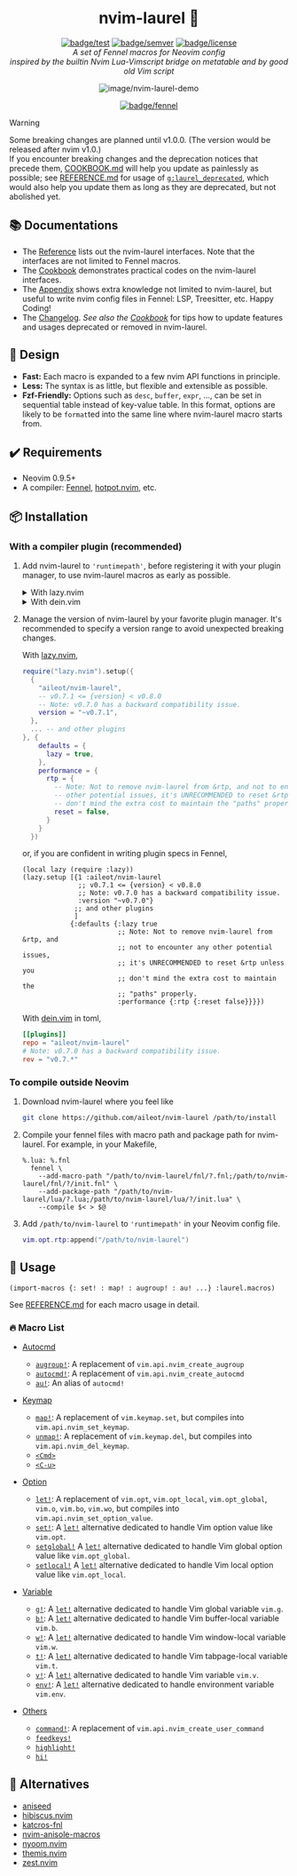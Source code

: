 <div align="center">

# nvim-laurel 🌿

[![badge/test][]][url/to/workflow/test] [![badge/semver][]][url/to/semver]
[![badge/license][]][url/to/license]\
_A set of Fennel macros for Neovim config_\
_inspired by the builtin Nvim Lua-Vimscript bridge on metatable_ _and by good
old Vim script_

![image/nvim-laurel-demo](https://user-images.githubusercontent.com/46470475/207041810-4d0afa5e-f9cc-4878-86f2-e607cff20601.png)

[![badge/fennel][]][url/to/fennel]

<!--
NOTE: The colors come from the palette of catppuccin-mocha:
https://github.com/catppuccin/catppuccin/tree/v0.2.0?tab=readme-ov-file#-palettes
-->

[badge/test]: https://img.shields.io/github/actions/workflow/status/aileot/nvim-laurel/test.yml?branch=main&label=Test&logo=github&style=for-the-badge&logo=neovim&logoColor=CDD6F4&labelColor=1E1E2E&color=a6e3a1
[badge/semver]: https://img.shields.io/github/v/release/aileot/nvim-laurel?style=for-the-badge&logo=starship&logoColor=CDD6F4&labelColor=1E1E2E&&color=cdd6f4&include_prerelease&sort=semver
[badge/license]: https://img.shields.io/github/license/aileot/nvim-laurel?style=for-the-badge&logoColor=CDD6F4&labelColor=1E1E2E&color=89dceb
[badge/fennel]: https://img.shields.io/badge/Powered_by_Fennel-030281?&style=for-the-badge&logo=lua&logoColor=cdd6f4&label=Lua&labelColor=1E1E2E&color=cba6f7
[url/to/workflow/test]: https://github.com/aileot/nvim-laurel/actions/workflows/test.yml
[url/to/license]: ./LICENSE
[url/to/semver]: https://github.com/aileot/nvim-laurel/releases/latest
[url/to/fennel]: https://fennel-lang.org/

</div>

> [!WARNING]
> Some breaking changes are planned until v1.0.0. (The version would be released
> after nvim v1.0.)\
> If you encounter breaking changes and the deprecation notices that precede
> them, [COOKBOOK.md](./docs/cookbook.md) will help you update as painlessly as
> possible; see [REFERENCE.md](./docs/reference.md) for usage of
> [`g:laurel_deprecated`](./docs/reference.md#glaurel_deprecated), which would
> also help you update them as long as they are deprecated, but not abolished
> yet.

## 📚 Documentations

- The [Reference](./docs/reference.md) lists out the nvim-laurel interfaces.
  Note that the interfaces are not limited to Fennel macros.
- The [Cookbook](./docs/cookbook.md) demonstrates practical codes on the
  nvim-laurel interfaces.
- The [Appendix](./docs/appendix.md) shows extra knowledge not limited to
  nvim-laurel, but useful to write nvim config files in Fennel: LSP, Treesitter,
  etc. Happy Coding!
- The [Changelog](./docs/changelog.md). _See also the
  [Cookbook](./docs/cookbook.md)_ for tips how to update features and usages
  deprecated or removed in nvim-laurel.

## 🎨 Design

- **Fast:** Each macro is expanded to a few nvim API functions in principle.
- **Less:** The syntax is as little, but flexible and extensible as possible.
- **Fzf-Friendly:** Options such as `desc`, `buffer`, `expr`, ..., can be set in
  sequential table instead of key-value table. In this format, options are
  likely to be `format`ted into the same line where nvim-laurel macro starts
  from.

## ✔️ Requirements

- Neovim 0.9.5+
- A compiler: [Fennel][Fennel], [hotpot.nvim][hotpot.nvim], etc.

## 📦 Installation

### With a compiler plugin (recommended)

1. Add nvim-laurel to `'runtimepath'`, before registering it with your plugin
   manager, to use nvim-laurel macros as early as possible.

   <details>
   <summary>
   With lazy.nvim
   </summary>

   ```lua
   local function prerequisite(name, url)
     -- To manage the version of repo, the path should be where your plugin
     -- manager will download it.
     local name = url:gsub("^.*/", "")
     local path = vim.fn.stdpath("data") .. "/lazy/" .. name
     if not vim.loop.fs_stat(path) then
       vim.fn.system({
         "git",
         "clone",
         "--filter=blob:none",
         url,
         path,
       })
     end
     vim.opt.runtimepath:prepend(path)
   end

   -- Install your favorite plugin manager.
   prerequisite("https://github.com/folke/lazy.nvim")

   -- Install nvim-laurel
   prerequisite("https://github.com/aileot/nvim-laurel")

   -- Install a runtime compiler
   prerequisite("https://github.com/rktjmp/hotpot.nvim")

   require("hotpot").setup({
     compiler = {
       macros = {
         env = "_COMPILER",
         allowedGlobals = false,
         -- Comment out below to use `os`, `vim`, etc. at compile time,
         -- but UNRECOMMENDED with nvim-laurel.
         -- compilerEnv = _G,
       },
     },
   })

   -- Then, you can write config in Fennel with nvim-laurel.
   require("your.core")
   ```

   </details>

   <details>
   <summary>
   With dein.vim
   </summary>

   ```lua
   local function prerequisite(url)
     -- To manage the version of repo, the path should be where your plugin
     -- manager will download it.
     local path = "~/.cache/dein/repos/" .. url:gsub("^.*://", "")
     if not vim.loop.fs_stat(path) then
       vim.fn.system({
         "git",
         "clone",
         "--filter=blob:none",
         url,
         path,
       })
     end
     vim.opt.runtimepath:prepend(path)
   end

   -- Install your favorite plugin manager.
   prerequisite("https://github.com/Shougo/dein.vim")
   -- Install nvim-laurel
   prerequisite("https://github.com/aileot/nvim-laurel")
   -- Install a runtime compiler
   prerequisite("https://github.com/rktjmp/hotpot.nvim")
   require("hotpot").setup({
     compiler = {
       macros = {
         env = "_COMPILER",
         allowedGlobals = false,
       },
     },
   })

   -- Then, you can write config in Fennel with nvim-laurel.
   require("your.core")
   ```

   </details>

2. Manage the version of nvim-laurel by your favorite plugin manager. It's
   recommended to specify a version range to avoid unexpected breaking changes.

   With [lazy.nvim](https://github.com/folke/lazy.nvim),

   ```lua
   require("lazy.nvim").setup({
     {
       "aileot/nvim-laurel",
       -- v0.7.1 <= {version} < v0.8.0
       -- Note: v0.7.0 has a backward compatibility issue.
       version = "~v0.7.1",
     },
     ... -- and other plugins
   }, {
       defaults = {
         lazy = true,
       },
       performance = {
         rtp = {
           -- Note: Not to remove nvim-laurel from &rtp, and not to encounter any
           -- other potential issues, it's UNRECOMMENDED to reset &rtp unless you
           -- don't mind the extra cost to maintain the "paths" properly.
           reset = false,
         }
       }
     })
   ```

   or, if you are confident in writing plugin specs in Fennel,

   ```fennel
   (local lazy (require :lazy))
   (lazy.setup [{1 :aileot/nvim-laurel
                 ;; v0.7.1 <= {version} < v0.8.0
                 ;; Note: v0.7.0 has a backward compatibility issue.
                 :version "~v0.7.0"}
                ;; and other plugins
                ]
               {:defaults {:lazy true
                           ;; Note: Not to remove nvim-laurel from &rtp, and
                           ;; not to encounter any other potential issues,
                           ;; it's UNRECOMMENDED to reset &rtp unless you
                           ;; don't mind the extra cost to maintain the
                           ;; "paths" properly.
                           :performance {:rtp {:reset false}}}})
   ```

   With [dein.vim](https://github.com/Shougo/dein.vim) in toml,

   ```toml
   [[plugins]]
   repo = "aileot/nvim-laurel"
   # Note: v0.7.0 has a backward compatibility issue.
   rev = "v0.7.*"
   ```

### To compile outside Neovim

1. Download nvim-laurel where you feel like

   ```sh
   git clone https://github.com/aileot/nvim-laurel /path/to/install
   ```

2. Compile your fennel files with macro path and package path for nvim-laurel.
   For example, in your Makefile,

   ```make
   %.lua: %.fnl
     fennel \
       --add-macro-path "/path/to/nvim-laurel/fnl/?.fnl;/path/to/nvim-laurel/fnl/?/init.fnl" \
       --add-package-path "/path/to/nvim-laurel/lua/?.lua;/path/to/nvim-laurel/lua/?/init.lua" \
       --compile $< > $@
   ```

3. Add `/path/to/nvim-laurel` to `'runtimepath'` in your Neovim config file.

   ```lua
   vim.opt.rtp:append("/path/to/nvim-laurel")
   ```

## 🚀 Usage

```fennel
(import-macros {: set! : map! : augroup! : au! ...} :laurel.macros)
```

See [REFERENCE.md](./docs/reference.md) for each macro usage in detail.

### 🔥 Macro List

- [Autocmd](./docs/reference.md#autocmd)

  - [`augroup!`](./docs/reference.md#augroup): A replacement of
    `vim.api.nvim_create_augroup`
  - [`autocmd!`](./docs/reference.md#autocmd-1): A replacement of
    `vim.api.nvim_create_autocmd`
  - [`au!`](./docs/reference.md#au): An alias of `autocmd!`

- [Keymap](./docs/reference.md#Keymap)

  - [`map!`](./docs/reference.md#map): A replacement of `vim.keymap.set`, but
    compiles into `vim.api.nvim_set_keymap`.
  - [`unmap!`](./docs/reference.md#unmap): A replacement of `vim.keymap.del`,
    but compiles into `vim.api.nvim_del_keymap`.
  - [`<Cmd>`](./docs/reference.md#Cmd)
  - [`<C-u>`](./docs/reference.md#C-u)

- [Option](./docs/reference.md#Option)

  - [`let!`](./docs/reference.md#let): A replacement of `vim.opt`,
    `vim.opt_local`, `vim.opt_global`, `vim.o`, `vim.bo`, `vim.wo`, but compiles
    into `vim.api.nvim_set_option_value`.
  - [`set!`](#docs/reference.md#set): A [`let!`][`let!`] alternative dedicated
    to handle Vim option value like `vim.opt`.
  - [`setglobal!`](#docs/reference.md#setglobal) A [`let!`][`let!`] alternative
    dedicated to handle Vim global option value like `vim.opt_global`.
  - [`setlocal!`](#docs/reference.md#setlocal) A [`let!`][`let!`] alternative
    dedicated to handle Vim local option value like `vim.opt_local`.

- [Variable](./docs/reference.md#Variable)

  - [`g!`](./docs/reference.md#g): A [`let!`][`let!`] alternative dedicated to
    handle Vim global variable `vim.g`.
  - [`b!`](./docs/reference.md#b): A [`let!`][`let!`] alternative dedicated to
    handle Vim buffer-local variable `vim.b`.
  - [`w!`](./docs/reference.md#w): A [`let!`][`let!`] alternative dedicated to
    handle Vim window-local variable `vim.w`.
  - [`t!`](./docs/reference.md#t): A [`let!`][`let!`] alternative dedicated to
    handle Vim tabpage-local variable `vim.t`.
  - [`v!`](./docs/reference.md#v): A [`let!`][`let!`] alternative dedicated to
    handle Vim variable `vim.v`.
  - [`env!`](./docs/reference.md#env): A [`let!`][`let!`] alternative dedicated
    to handle environment variable `vim.env`.

- [Others](./docs/reference.md#Others)
  - [`command!`](./docs/reference.md#command): A replacement of
    `vim.api.nvim_create_user_command`
  - [`feedkeys!`](./docs/reference.md#feedkeys)
  - [`highlight!`](./docs/reference.md#highlight)
  - [`hi!`](./docs/reference.md#hi)

## 🔄 Alternatives

- [aniseed](https://github.com/Olical/aniseed)
- [hibiscus.nvim](https://github.com/udayvir-singh/hibiscus.nvim)
- [katcros-fnl](https://github.com/katawful/katcros-fnl)
- [nvim-anisole-macros](https://github.com/katawful/nvim-anisole-macros)
- [nyoom.nvim](https://github.com/shaunsingh/nyoom.nvim)
- [themis.nvim](https://github.com/datwaft/themis.nvim)
- [zest.nvim](https://github.com/tsbohc/zest.nvim)

[Fennel]: https://github.com/bakpakin/Fennel
[hotpot.nvim]: https://github.com/rktjmp/hotpot.nvim
[`let!`]: ./docs/reference.md#let
